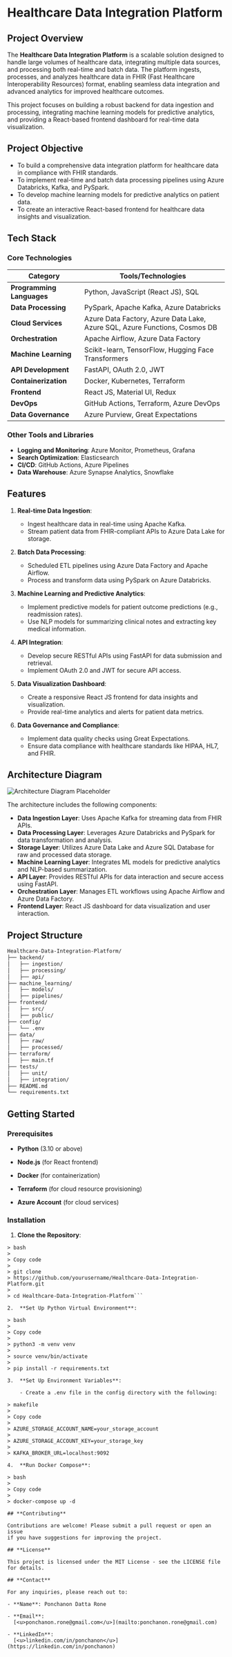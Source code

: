 # **Healthcare Data Integration Platform**

## **Project Overview**
The **Healthcare Data Integration Platform** is a scalable solution designed to handle large volumes of healthcare data, integrating multiple data sources, and processing both real-time and batch data. The platform ingests, processes, and analyzes healthcare data in FHIR (Fast Healthcare Interoperability Resources) format, enabling seamless data integration and advanced analytics for improved healthcare outcomes.

This project focuses on building a robust backend for data ingestion and processing, integrating machine learning models for predictive analytics, and providing a React-based frontend dashboard for real-time data visualization.

## **Project Objective**
- To build a comprehensive data integration platform for healthcare data in compliance with FHIR standards.
- To implement real-time and batch data processing pipelines using Azure Databricks, Kafka, and PySpark.
- To develop machine learning models for predictive analytics on patient data.
- To create an interactive React-based frontend for healthcare data insights and visualization.

## **Tech Stack**

### **Core Technologies**

| **Category**         | **Tools/Technologies**                          |
|----------------------|-------------------------------------------------|
| **Programming Languages** | Python, JavaScript (React JS), SQL             |
| **Data Processing**       | PySpark, Apache Kafka, Azure Databricks         |
| **Cloud Services**        | Azure Data Factory, Azure Data Lake, Azure SQL, Azure Functions, Cosmos DB |
| **Orchestration**         | Apache Airflow, Azure Data Factory             |
| **Machine Learning**      | Scikit-learn, TensorFlow, Hugging Face Transformers |
| **API Development**       | FastAPI, OAuth 2.0, JWT                       |
| **Containerization**      | Docker, Kubernetes, Terraform                 |
| **Frontend**              | React JS, Material UI, Redux                   |
| **DevOps**                | GitHub Actions, Terraform, Azure DevOps        |
| **Data Governance**       | Azure Purview, Great Expectations             |

### **Other Tools and Libraries**
- **Logging and Monitoring**: Azure Monitor, Prometheus, Grafana
- **Search Optimization**: Elasticsearch
- **CI/CD**: GitHub Actions, Azure Pipelines
- **Data Warehouse**: Azure Synapse Analytics, Snowflake

## **Features**
1. **Real-time Data Ingestion**:
   - Ingest healthcare data in real-time using Apache Kafka.
   - Stream patient data from FHIR-compliant APIs to Azure Data Lake for storage.

2. **Batch Data Processing**:
   - Scheduled ETL pipelines using Azure Data Factory and Apache Airflow.
   - Process and transform data using PySpark on Azure Databricks.

3. **Machine Learning and Predictive Analytics**:
   - Implement predictive models for patient outcome predictions (e.g., readmission rates).
   - Use NLP models for summarizing clinical notes and extracting key medical information.

4. **API Integration**:
   - Develop secure RESTful APIs using FastAPI for data submission and retrieval.
   - Implement OAuth 2.0 and JWT for secure API access.

5. **Data Visualization Dashboard**:
   - Create a responsive React JS frontend for data insights and visualization.
   - Provide real-time analytics and alerts for patient data metrics.

6. **Data Governance and Compliance**:
   - Implement data quality checks using Great Expectations.
   - Ensure data compliance with healthcare standards like HIPAA, HL7, and FHIR.

## **Architecture Diagram**
![Architecture Diagram Placeholder](https://via.placeholder.com/800x400.png?text=Architecture+Diagram+Placeholder)

The architecture includes the following components:
- **Data Ingestion Layer**: Uses Apache Kafka for streaming data from FHIR APIs.
- **Data Processing Layer**: Leverages Azure Databricks and PySpark for data transformation and analysis.
- **Storage Layer**: Utilizes Azure Data Lake and Azure SQL Database for raw and processed data storage.
- **Machine Learning Layer**: Integrates ML models for predictive analytics and NLP-based summarization.
- **API Layer**: Provides RESTful APIs for data interaction and secure access using FastAPI.
- **Orchestration Layer**: Manages ETL workflows using Apache Airflow and Azure Data Factory.
- **Frontend Layer**: React JS dashboard for data visualization and user interaction.

## **Project Structure**
```bash
Healthcare-Data-Integration-Platform/
├── backend/
│   ├── ingestion/
│   ├── processing/
│   ├── api/
├── machine_learning/
│   ├── models/
│   ├── pipelines/
├── frontend/
│   ├── src/
│   ├── public/
├── config/
│   └── .env
├── data/
│   ├── raw/
│   ├── processed/
├── terraform/
│   ├── main.tf
├── tests/
│   ├── unit/
│   ├── integration/
├── README.md
└── requirements.txt
```

## **Getting Started**

### **Prerequisites**

- **Python** (3.10 or above)

- **Node.js** (for React frontend)

- **Docker** (for containerization)

- **Terraform** (for cloud resource provisioning)

- **Azure Account** (for cloud services)

### **Installation**

1.  **Clone the Repository**:
```
> bash
>
> Copy code
>
> git clone
> https://github.com/yourusername/Healthcare-Data-Integration-Platform.git
>
> cd Healthcare-Data-Integration-Platform```

2.  **Set Up Python Virtual Environment**:

> bash
>
> Copy code
>
> python3 -m venv venv
>
> source venv/bin/activate
>
> pip install -r requirements.txt

3.  **Set Up Environment Variables**:

    - Create a .env file in the config directory with the following:

> makefile
>
> Copy code
>
> AZURE_STORAGE_ACCOUNT_NAME=your_storage_account
>
> AZURE_STORAGE_ACCOUNT_KEY=your_storage_key
>
> KAFKA_BROKER_URL=localhost:9092

4.  **Run Docker Compose**:

> bash
>
> Copy code
>
> docker-compose up -d

## **Contributing**

Contributions are welcome! Please submit a pull request or open an issue
if you have suggestions for improving the project.

## **License**

This project is licensed under the MIT License - see the LICENSE file
for details.

## **Contact**

For any inquiries, please reach out to:

- **Name**: Ponchanon Datta Rone

- **Email**:
  [<u>ponchanon.rone@gmail.com</u>](mailto:ponchanon.rone@gmail.com)

- **LinkedIn**:
  [<u>linkedin.com/in/ponchanon</u>](https://linkedin.com/in/ponchanon)
